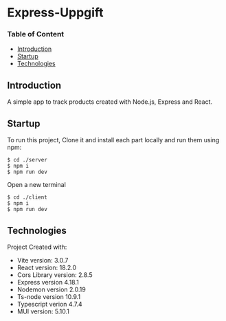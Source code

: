 # Express-Uppgift

### Table of Content

- [Introduction](##Introduction)
- [Startup](##Startup)
- [Technologies](##Technologies)

## Introduction

A simple app to track products created with Node.js, Express and React.

## Startup

To run this project, Clone it and install each part locally and run them using npm:

```
$ cd ./server
$ npm i
$ npm run dev
```

Open a new terminal

```
$ cd ./client
$ npm i
$ npm run dev
```

## Technologies

Project Created with:

- Vite version: 3.0.7
- React version: 18.2.0
- Cors Library version: 2.8.5
- Express version 4.18.1
- Nodemon version 2.0.19
- Ts-node version 10.9.1
- Typescript verion 4.7.4
- MUI version: 5.10.1
